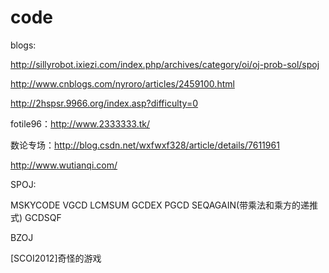code
====

blogs:

http://sillyrobot.ixiezi.com/index.php/archives/category/oi/oj-prob-sol/spoj

http://www.cnblogs.com/nyroro/articles/2459100.html

http://2hspsr.9966.org/index.asp?difficulty=0

fotile96：http://www.2333333.tk/

数论专场：http://blog.csdn.net/wxfwxf328/article/details/7611961

http://www.wutianqi.com/


SPOJ:

MSKYCODE
VGCD
LCMSUM
GCDEX
PGCD
SEQAGAIN(带乘法和乘方的递推式)
GCDSQF

BZOJ

[SCOI2012]奇怪的游戏
